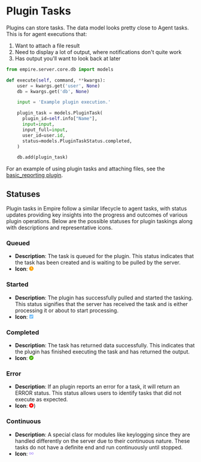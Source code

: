 # Plugin Tasks

Plugins can store tasks. The data model looks pretty close to Agent tasks.
This is for agent executions that:

1. Want to attach a file result
2. Need to display a lot of output, where notifications don't quite work
3. Has output you'll want to look back at later

```python
from empire.server.core.db import models

def execute(self, command, **kwargs):
    user = kwargs.get('user', None)
    db = kwargs.get('db', None)

    input = 'Example plugin execution.'

    plugin_task = models.PluginTask(
      plugin_id=self.info["Name"],
      input=input,
      input_full=input,
      user_id=user.id,
      status=models.PluginTaskStatus.completed,
    )

    db.add(plugin_task)
```

For an example of using plugin tasks and attaching files, see the [basic_reporting plugin](https://github.com/BC-SECURITY/Empire/blob/main/server/plugins/basic_reporting/basic_reporting.plugin).

## Statuses

Plugin tasks in Empire follow a similar lifecycle to agent tasks, with status updates
providing key insights into the progress and outcomes of various plugin operations.
Below are the possible statuses for plugin taskings along with descriptions and
representative icons.

### Queued

- **Description**: The task is queued for the plugin. This status indicates that the task has been created and is waiting to be pulled by the server.
- **Icon**: <svg xmlns="http://www.w3.org/2000/svg" viewBox="0 0 512 512" width="12" height="12"><!--!Font Awesome Free 6.5.2 by @fontawesome - https://fontawesome.com License - https://fontawesome.com/license/free Copyright 2024 Fonticons, Inc.--><path fill="#ffa200" d="M256 0a256 256 0 1 1 0 512A256 256 0 1 1 256 0zM232 120V256c0 8 4 15.5 10.7 20l96 64c11 7.4 25.9 4.4 33.3-6.7s4.4-25.9-6.7-33.3L280 243.2V120c0-13.3-10.7-24-24-24s-24 10.7-24 24z"/></svg>

### Started

- **Description**: The plugin has successfully pulled and started the tasking. This status signifies that the server has received the task and is either processing it or about to start processing.
- **Icon**: <svg xmlns="http://www.w3.org/2000/svg" viewBox="0 0 448 512" width="12" height="12"><!--!Font Awesome Free 6.5.2 by @fontawesome - https://fontawesome.com License - https://fontawesome.com/license/free Copyright 2024 Fonticons, Inc.--><path fill="#74C0FC" d="M400 480H48c-26.5 0-48-21.5-48-48V80c0-26.5 21.5-48 48-48h352c26.5 0 48 21.5 48 48v352c0 26.5-21.5 48-48 48zm-204.7-98.1l184-184c6.2-6.2 6.2-16.4 0-22.6l-22.6-22.6c-6.2-6.2-16.4-6.2-22.6 0L184 302.7l-70.1-70.1c-6.2-6.2-16.4-6.2-22.6 0l-22.6 22.6c-6.2 6.2-6.2 16.4 0 22.6l104 104c6.2 6.3 16.4 6.3 22.6 0z"/></svg>

### Completed

- **Description**: The task has returned data successfully. This indicates that the plugin has finished executing the task and has returned the output.
- **Icon**: <svg xmlns="http://www.w3.org/2000/svg" viewBox="0 0 512 512" width="12" height="12"><!--!Font Awesome Free 6.5.2 by @fontawesome - https://fontawesome.com License - https://fontawesome.com/license/free Copyright 2024 Fonticons, Inc.--><path fill="#47b300" d="M256 512A256 256 0 1 0 256 0a256 256 0 1 0 0 512zM369 209L241 337c-9.4 9.4-24.6 9.4-33.9 0l-64-64c-9.4-9.4-9.4-24.6 0-33.9s24.6-9.4 33.9 0l47 47L335 175c9.4-9.4 24.6-9.4 33.9 0s9.4 24.6 0 33.9z"/></svg>

### Error

- **Description**: If an plugin reports an error for a task, it will return an ERROR status. This status allows users to identify tasks that did not execute as expected.
- **Icon**: <svg xmlns="http://www.w3.org/2000/svg" viewBox="0 0 512 512" width="12" height="12"><!--!Font Awesome Free 6.5.2 by @fontawesome - https://fontawesome.com License - https://fontawesome.com/license/free Copyright 2024 Fonticons, Inc.--><path fill="#ff0000" d="M256 512A256 256 0 1 0 256 0a256 256 0 1 0 0 512zM175 175c9.4-9.4 24.6-9.4 33.9 0l47 47 47-47c9.4-9.4 24.6-9.4 33.9 0s9.4 24.6 0 33.9l-47 47 47 47c9.4 9.4 9.4 24.6 0 33.9s-24.6 9.4-33.9 0l-47-47-47 47c-9.4 9.4-24.6 9.4-33.9 0s-9.4-24.6 0-33.9l47-47-47-47c-9.4-9.4-9.4-24.6 0-33.9z"/></svg>)

### Continuous

- **Description**: A special class for modules like keylogging since they are handled differently on the server due to their continuous nature. These tasks do not have a definite end and run continuously until stopped.
- **Icon**: <svg xmlns="http://www.w3.org/2000/svg" viewBox="0 0 640 512" width="12" height="12"><!--!Font Awesome Free 6.5.2 by @fontawesome - https://fontawesome.com License - https://fontawesome.com/license/free Copyright 2024 Fonticons, Inc.--><path fill="#B197FC" d="M0 241.1C0 161 65 96 145.1 96c38.5 0 75.4 15.3 102.6 42.5L320 210.7l72.2-72.2C419.5 111.3 456.4 96 494.9 96C575 96 640 161 640 241.1v29.7C640 351 575 416 494.9 416c-38.5 0-75.4-15.3-102.6-42.5L320 301.3l-72.2 72.2C220.5 400.7 183.6 416 145.1 416C65 416 0 351 0 270.9V241.1zM274.7 256l-72.2-72.2c-15.2-15.2-35.9-23.8-57.4-23.8C100.3 160 64 196.3 64 241.1v29.7c0 44.8 36.3 81.1 81.1 81.1c21.5 0 42.2-8.5 57.4-23.8L274.7 256zm90.5 0l72.2 72.2c15.2 15.2 35.9 23.8 57.4 23.8c44.8 0 81.1-36.3 81.1-81.1V241.1c0-44.8-36.3-81.1-81.1-81.1c-21.5 0-42.2 8.5-57.4 23.8L365.3 256z"/></svg>
